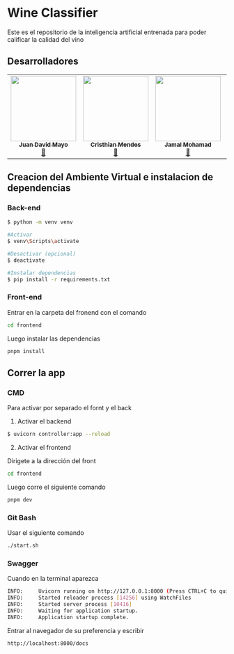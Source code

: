 # Wine Classifier
Este es el repositorio de la inteligencia artificial entrenada para poder calificar la calidad del vino

## Desarrolladores
<table align="center">
    <tbody>
        <tr>
            <td align="center"><a href="https://github.com/MayoJuanDavid" rel="nofollow"><img src="https://avatars.githubusercontent.com/u/102425852?v=4" width="150px;" alt="" style="max-width:100%;"><br><sub><b>Juan David Mayo</b></sub></a><br><a href="" title="Commits"><g-emoji class="g-emoji" alias="book" fallback-src="https://github.githubassets.com/images/icons/emoji/unicode/1f4d6.png">📖</g-emoji></a></td>
            <td align="center"><a href="https://github.com/Cris27M" rel="nofollow"><img src="https://avatars.githubusercontent.com/u/145819828?v=4" width="150px;" alt="" style="max-width:100%;"><br><sub><b>Cristhian Mendes</b></sub></a><br><a href="" title="Commits"><g-emoji class="g-emoji" alias="book" fallback-src="https://github.githubassets.com/images/icons/emoji/unicode/1f4d6.png">📖</g-emoji></a></td>
            <td align="center"><a href="https://github.com/jamer1215" rel="nofollow"><img src="https://avatars.githubusercontent.com/u/145820049?v=4" width="150px;" alt="" style="max-width:100%;"><br><sub><b>Jamal Mohamad</b></sub></a><br><a href="" title="Commits"><g-emoji class="g-emoji" alias="book" fallback-src="https://github.githubassets.com/images/icons/emoji/unicode/1f4d6.png">📖</g-emoji></a></td>
            <td align="center"><a href="https://github.com/Gabsousa2203" rel="nofollow"><img src="https://avatars.githubusercontent.com/u/147444025?v=4" width="150px;" alt="" style="max-width:100%;"><br><sub><b>Gabriel De Sousa</b></sub></a><br><a href="" title="Commits"><g-emoji class="g-emoji" alias="book" fallback-src="https://github.githubassets.com/images/icons/emoji/unicode/1f4d6.png">📖</g-emoji></a></td>
        </tr>
    </tbody>
</table>

## Creacion del Ambiente Virtual e instalacion de dependencias

### Back-end

```bash
$ python -m venv venv

#Activar
$ venv\Scripts\activate

#Desactivar (opcional)
$ deactivate

#Instalar dependencias
$ pip install -r requirements.txt
```
### Front-end

Entrar en la carpeta del fronend con el comando 

```bash
cd frontend
```

Luego instalar las dependencias 

```bash
pnpm install
```


## Correr la app

### CMD

Para activar por separado el fornt y el back 

1. Activar el backend

```bash
$ uvicorn controller:app --reload
```

2. Activar el frontend

Dirigete a la dirección del front

```bash
cd frontend
```

Luego corre el siguiente comando

```bash
pnpm dev
```

### Git Bash

Usar el siguiente comando

```bash
./start.sh
```

### Swagger

Cuando en la terminal aparezca 

```bash
INFO:     Uvicorn running on http://127.0.0.1:8000 (Press CTRL+C to quit)
INFO:     Started reloader process [14256] using WatchFiles
INFO:     Started server process [10416]
INFO:     Waiting for application startup.
INFO:     Application startup complete.
```

Entrar al navegador de su preferencia y escribir

```bash
http://localhost:8000/docs
```